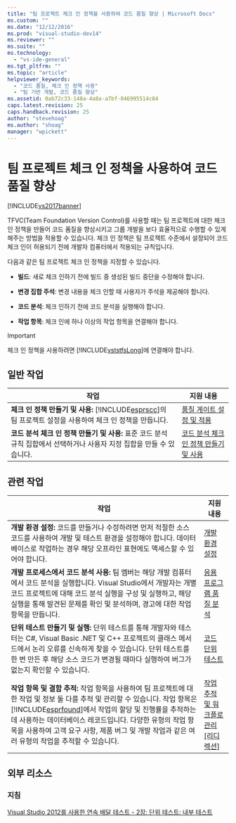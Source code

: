 ```yaml
---
title: "팀 프로젝트 체크 인 정책을 사용하여 코드 품질 향상 | Microsoft Docs"
ms.custom: ""
ms.date: "12/12/2016"
ms.prod: "visual-studio-dev14"
ms.reviewer: ""
ms.suite: ""
ms.technology: 
  - "vs-ide-general"
ms.tgt_pltfrm: ""
ms.topic: "article"
helpviewer_keywords: 
  - "코드 품질, 체크 인 정책 사용"
  - "팀 기반 개발, 코드 품질 향상"
ms.assetid: 0ab72c33-148a-4a8a-a7bf-046995514c84
caps.latest.revision: 25
caps.handback.revision: 25
author: "stevehoag"
ms.author: "shoag"
manager: "wpickett"
---
```

# 팀 프로젝트 체크 인 정책을 사용하여 코드 품질 향상
[!INCLUDE[vs2017banner](../code-quality/includes/vs2017banner.md)]

TFVC\(Team Foundation Version Control\)를 사용할 때는 팀 프로젝트에 대한 체크 인 정책을 만들어 코드 품질을 향상시키고 그룹 개발을 보다 효율적으로 수행할 수 있게 해주는 방법을 적용할 수 있습니다. 체크 인 정책은 팀 프로젝트 수준에서 설정되어 코드 체크 인이 허용되기 전에 개발자 컴퓨터에서 적용되는 규칙입니다.  
  
 다음과 같은 팀 프로젝트 체크 인 정책을 지정할 수 있습니다.  
  
-   **빌드**: 새로 체크 인하기 전에 빌드 중 생성된 빌드 중단을 수정해야 합니다.  
  
-   **변경 집합 주석**: 변경 내용을 체크 인할 때 사용자가 주석을 제공해야 합니다.  
  
-   **코드 분석**: 체크 인하기 전에 코드 분석을 실행해야 합니다.  
  
-   **작업 항목**: 체크 인에 하나 이상의 작업 항목을 연결해야 합니다.  
  
> [!IMPORTANT]
>  체크 인 정책을 사용하려면 [!INCLUDE[vststfsLong](../code-quality/includes/vststfslong_md.md)]에 연결해야 합니다.  
  
## 일반 작업  
  
|작업|지원 내용|  
|--------|-----------|  
|**체크 인 정책 만들기 및 사용:** [!INCLUDE[esprscc](../code-quality/includes/esprscc_md.md)]의 팀 프로젝트 설정을 사용하여 체크 인 정책을 만듭니다.|[품질 게이트 설정 및 적용](../Topic/Set%20and%20Enforce%20Quality%20Gates.md)|  
|**코드 분석 체크 인 정책 만들기 및 사용:** 표준 코드 분석 규칙 집합에서 선택하거나 사용자 지정 집합을 만들 수 있습니다.|[코드 분석 체크 인 정책 만들기 및 사용](../code-quality/creating-and-using-code-analysis-check-in-policies.md)|  
  
## 관련 작업  
  
|작업|지원 내용|  
|--------|-----------|  
|**개발 환경 설정:** 코드를 만들거나 수정하려면 먼저 적절한 소스 코드를 사용하여 개발 및 테스트 환경을 설정해야 합니다. 데이터베이스로 작업하는 경우 해당 오프라인 표현에도 액세스할 수 있어야 합니다.|[개발 환경 설정](http://msdn.microsoft.com/ko-kr/7b686610-d379-4ca0-9608-73ef0e576e3a)|  
|**개발 프로세스에서 코드 분석 사용:** 팀 멤버는 해당 개발 컴퓨터에서 코드 분석을 실행합니다. Visual Studio에서 개발자는 개별 코드 프로젝트에 대해 코드 분석 실행을 구성 및 실행하고, 해당 실행을 통해 발견된 문제를 확인 및 분석하며, 경고에 대한 작업 항목을 만듭니다.|[응용 프로그램 품질 분석](../code-quality/analyzing-application-quality-by-using-code-analysis-tools.md)|  
|**단위 테스트 만들기 및 실행:** 단위 테스트를 통해 개발자와 테스터는 C\#, Visual Basic .NET 및 C\+\+ 프로젝트의 클래스 메서드에서 논리 오류를 신속하게 찾을 수 있습니다. 단위 테스트를 한 번 만든 후 해당 소스 코드가 변경될 때마다 실행하여 버그가 없는지 확인할 수 있습니다.|[코드 단위 테스트](../test/unit-test-your-code.md)|  
|**작업 항목 및 결함 추적:** 작업 항목을 사용하여 팀 프로젝트에 대한 작업 및 정보 둘 다를 추적 및 관리할 수 있습니다. 작업 항목은 [!INCLUDE[esprfound](../code-quality/includes/esprfound_md.md)]에서 작업의 할당 및 진행률을 추적하는 데 사용하는 데이터베이스 레코드입니다. 다양한 유형의 작업 항목을 사용하여 고객 요구 사항, 제품 버그 및 개발 작업과 같은 여러 유형의 작업을 추적할 수 있습니다.|[작업 추적 및 워크플로 관리&#91;리디렉션&#93;](http://msdn.microsoft.com/ko-kr/d2d8637d-0ef8-4ca3-874e-a04713344032)|  
  
## 외부 리소스  
  
### 지침  
 [Visual Studio 2012를 사용한 연속 배달 테스트 \- 2장: 단위 테스트: 내부 테스트](http://go.microsoft.com/fwlink/?LinkID=255188)